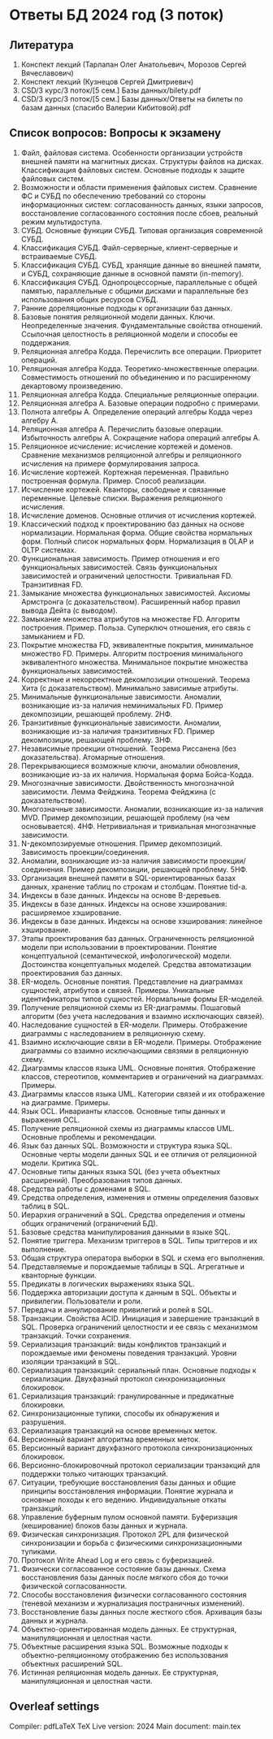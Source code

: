 # Ответы БД 2024 год (3 поток)


## Литература

1. Конспект лекций (Тарлапан Олег Анатольевич, Морозов Сергей Вячеславович)
2. Конспект лекций (Кузнецов Сергей Дмитриевич)
3. CSD/3 курс/3 поток/[5 сем.] Базы данных/bilety.pdf
4. CSD/3 курс/3 поток/[5 сем.] Базы данных/Ответы на билеты по базам данных (спасибо Валерии Кибитовой).pdf

## Список вопросов: Вопросы к экзамену

1. Файл, файловая система. Особенности организации устройств внешней памяти на магнитных дисках. Структуры файлов на дисках. Классификация файловых систем. Основные подходы к защите файловых систем.
2. Возможности и области применения файловых систем. Сравнение ФС и СУБД по обеспечению требований со стороны информационных систем: согласованность данных, языки запросов, восстановление согласованного состояния после сбоев, реальный режим мультидоступа.
3. СУБД. Основные функции СУБД. Типовая организация современной СУБД.
4. Классификация СУБД. Файл-серверные, клиент-серверные и встраиваемые СУБД.
5. Классификация СУБД. СУБД, хранящие данные во внешней памяти, и СУБД, сохраняющие данные в основной памяти (in-memory).
6. Классификация СУБД. Однопроцессорные, параллельные с общей памятью, параллельные с общими дисками и параллельные без использования общих ресурсов СУБД.
7. Ранние дореляционные подходы к организации баз данных.
8. Базовые понятия реляционной модели данных. Ключи. Неопределенные значения. Фундаментальные свойства отношений. Ссылочная целостность в реляционной модели и способы ее поддержания.
9. Реляционная алгебра Кодда. Перечислить все операции. Приоритет операций.
10. Реляционная алгебра Кодда. Теоретико-множественные операции. Совместимость отношений по объединению и по расширенному декартовому произведению.
11. Реляционная алгебра Кодда. Специальные реляционные операции.
12. Реляционная алгебра А. Базовые операции подробно с примерами.
13. Полнота алгебры А. Определение операций алгебры Кодда через алгебру А.
14. Реляционная алгебра А. Перечислить базовые операции. Избыточность алгебры А. Сокращение набора операций алгебры А.
15. Реляционное исчисление: исчисление кортежей и доменов. Сравнение механизмов реляционной алгебры и реляционного исчисления на примере формулирования запроса.
16. Исчисление кортежей. Кортежная переменная. Правильно построенная формула. Пример. Способ реализации.
17. Исчисление кортежей. Кванторы, свободные и связанные переменные. Целевые списки. Выражения реляционного исчисления.
18. Исчисление доменов. Основные отличия от исчисления кортежей.
19. Классический подход к проектированию баз данных на основе нормализации. Нормальная форма. Общие свойства нормальных форм. Полный список нормальных форм. Нормализация в OLAP и OLTP системах.
20. Функциональная зависимость. Пример отношения и его функциональных зависимостей. Связь функциональных зависимостей и ограничений целостности. Тривиальная FD. Транзитивная FD.
21. Замыкание множества функциональных зависимостей. Аксиомы Армстронга (с доказательством). Расширенный набор правил вывода Дейта (с выводом).
22. Замыкание множества атрибутов на множестве FD. Алгоритм построения. Пример. Польза. Суперключ отношения, его связь с замыканием и FD.
23. Покрытие множества FD, эквивалентные покрытия, минимальное множество FD. Примеры. Алгоритм построения минимального эквивалентного множества. Минимальное покрытие множества функциональных зависимостей.
24. Корректные и некорректные декомпозиции отношений. Теорема Хита (с доказательством). Минимально зависимые атрибуты.
25. Минимальные функциональные зависимости. Аномалии, возникающие из-за наличия неминимальных FD. Пример декомпозиции, решающей проблему. 2НФ.
26. Транзитивные функциональные зависимости. Аномалии, возникающие из-за наличия транзитивных FD. Пример декомпозиции, решающей проблему. 3НФ.
27. Независимые проекции отношений. Теорема Риссанена (без доказательства). Атомарные отношения.
28. Перекрывающиеся возможные ключи, аномалии обновления, возникающие из-за их наличия. Нормальная форма Бойса-Кодда.
29. Многозначные зависимости. Двойственность многозначной зависимости. Лемма Фейджина. Теорема Фейджина (с доказательством).
30. Многозначные зависимости. Аномалии, возникающие из-за наличия MVD. Пример декомпозиции, решающей проблему (на чем основывается). 4НФ. Нетривиальная и тривиальная многозначные зависимости.
31. N-декомпозируемые отношения. Пример декомпозиций. Зависимость проекции/соединения.
32. Аномалии, возникающие из-за наличия зависимости проекции/соединения. Пример декомпозиции, решающей проблему. 5НФ.
33. Организация внешней памяти в SQL-ориентированных базах данных, хранение таблиц по строкам и столбцам. Понятие tid-а.
34. Индексы в базе данных. Индексы на основе B-деревьев.
35. Индексы в базе данных. Индексы на основе хэширования: расширяемое хэширование.
36. Индексы в базе данных. Индексы на основе хэширования: линейное хэширование.
37. Этапы проектирования баз данных. Ограниченность реляционной модели при использовании в проектировании. Понятие концептуальной (семантической, инфологической) модели. Достоинства концептуальных моделей. Средства автоматизации проектирования баз данных.
38. ER-модель. Основные понятия. Представление на диаграммах сущностей, атрибутов и связей. Примеры. Уникальные идентификаторы типов сущностей. Нормальные формы ER-моделей.
39. Получение реляционной схемы из ER-диаграммы. Пошаговый алгоритм (без учета наследования и взаимно исключающих связей).
40. Наследование сущностей в ER-модели. Примеры. Отображение диаграммы с наследованием в реляционную схему.
41. Взаимно исключающие связи в ER-модели. Примеры. Отображение диаграммы со взаимно исключающими связями в реляционную схему.
42. Диаграммы классов языка UML. Основные понятия. Отображение классов, стереотипов, комментариев и ограничений на диаграммах. Примеры.
43. Диаграммы классов языка UML. Категории связей и их отображение на диаграмме. Примеры.
44. Язык OCL. Инварианты классов. Основные типы данных и выражения OCL.
45. Получение реляционной схемы из диаграммы классов UML. Основные проблемы и рекомендации.
46. Язык баз данных SQL. Возможности и структура языка SQL. Основные черты модели данных SQL и ее отличия от реляционной модели. Критика SQL.
47. Основные типы данных языка SQL (без учета объектных расширений). Преобразования типов данных.
48. Средства работы с доменами в SQL.
49. Средства определения, изменения и отмены определения базовых таблиц в SQL.
50. Иерархия ограничений в SQL. Средства определения и отмены общих ограничений (ограничений БД).
51. Базовые средства манипулирования данными в языке SQL.
52. Понятие триггера. Механизм триггеров в SQL. Типы триггеров и их выполнение.
53. Общая структура оператора выборки в SQL и схема его выполнения.
54. Представляемые и порождаемые таблицы в SQL. Агрегатные и кванторные функции.
55. Предикаты в логических выражениях языка SQL.
56. Поддержка авторизации доступа к данным в SQL. Объекты и привилегии. Пользователи и роли.
57. Передача и аннулирование привилегий и ролей в SQL.
58. Транзакции. Свойства ACID. Инициация и завершение транзакций в SQL. Проверка ограничений целостности и ее связь с механизмом транзакций. Точки сохранения.
59. Сериализация транзакций: виды конфликтов транзакций и порождаемые ими феномены поведения транзакций. Уровни изоляции транзакций в SQL.
60. Сериализация транзакций: сериальный план. Основные подходы к сериализации. Двухфазный протокол синхронизационных блокировок.
61. Сериализация транзакций: гранулированные и предикатные блокировки.
62. Синхронизационные тупики, способы их обнаружения и разрушения.
63. Сериализация транзакций на основе временных меток.
64. Версионный вариант алгоритма временных меток.
65. Версионный вариант двухфазного протокола синхронизационных блокировок.
66. Версионно-блокировочный протокол сериализации транзакций для поддержки только читающих транзакций.
67. Ситуации, требующие восстановления базы данных и общие принципы восстановления информации. Понятие журнала и основные походы к его ведению. Индивидуальные откаты транзакций.
68. Управление буферным пулом основной памяти. Буферизация (кеширование) блоков базы данных и журнала.
69. Физическая синхронизация. Протокол 2PL для физической синхронизации и борьба с физическими синхронизационными тупиками.
70. Протокол Write Ahead Log и его связь с буферизацией.
71. Физически согласованное состояние базы данных. Схема восстановления базы данных после мягкого сбоя до точки физической согласованности.
72. Способы восстановления физически согласованного состояния (теневой механизм и журнализация постраничных изменений).
73. Восстановление базы данных после жесткого сбоя. Архивация базы данных и журнала.
74. Объектно-ориентированная модель данных. Ее структурная, манипуляционная и целостная части.
75. Объектные расширения языка SQL. Возможные подходы к объектно-реляционному отображению без использования объектных расширений SQL.
76. Истинная реляционная модель данных. Ее структурная, манипуляционная и целостная части.



## Overleaf settings
Compiler: pdfLaTeX
TeX Live version: 2024
Main document: main.tex
